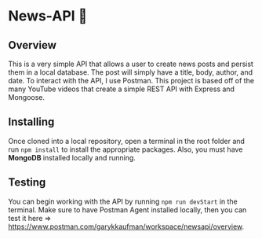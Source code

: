 # News-API :newspaper:

## Overview

This is a very simple API that allows a user to create news posts and persist them in a local database. The post will simply have a title, body, author, and date. To interact with the API, I use Postman. This project is based off of the many YouTube videos that create a simple REST API with Express and Mongoose.

## Installing

Once cloned into a local repository, open a terminal in the root folder and run ```npm install``` to install the appropriate packages. Also, you must have **MongoDB** installed locally and running.

## Testing

You can begin working with the API by running ```npm run devStart``` in the terminal. Make sure to have Postman Agent installed locally, then you can test it here => https://www.postman.com/garykkaufman/workspace/newsapi/overview.
